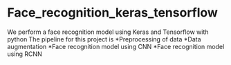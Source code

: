 # Face_recognition_keras_tensorflow

We perform a face recognition model using Keras and Tensorflow with python
The pipeline for this project is 
*Preprocessing of data
*Data augmentation
*Face recognition model using CNN
*Face recognition model using RCNN
